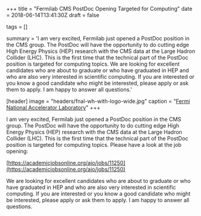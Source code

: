 +++
title = "Fermilab CMS PostDoc Opening Targeted for Computing"
date = 2018-06-14T13:41:30Z
draft = false

tags = []

summary = 'I am very excited, Fermilab just opened a PostDoc position in the CMS group. The PostDoc will have the opportunity to do cutting edge High Energy Physics (HEP) research with the CMS data at the Large Hadron Collider (LHC). This is the first time that the technical part of the PostDoc position is targeted for computing topics. We are looking for excellent candidates who are about to graduate or who have graduated in HEP and who are also very interested in scientific computing. If you are interested or you know a good candidate who might be interested, please apply or ask them to apply. I am happy to answer all questions.'

[header]
image = "headers/fnal-wh-with-logo-wide.jpg"
caption = "[Fermi National Accelerator Laboratory](https://fnal.gov)"
+++

I am very excited, Fermilab just opened a PostDoc position in the CMS group. The PostDoc will have the opportunity to do cutting edge High Energy Physics (HEP) research with the CMS data at the Large Hadron Collider (LHC). This is the first time that the technical part of the PostDoc position is targeted for computing topics. Please have a look at the job opening:

[https://academicjobsonline.org/ajo/jobs/11250](https://academicjobsonline.org/ajo/jobs/11250)

We are looking for excellent candidates who are about to graduate or who have graduated in HEP and who are also very interested in scientific computing. If you are interested or you know a good candidate who might be interested, please apply or ask them to apply. I am happy to answer all questions.
